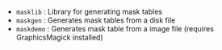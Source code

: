* `masklib` : Library for generating mask tables
* `maskgen` : Generates mask tables from a disk file
* `maskdemo` : Generates mask table from a image file (requires GraphicsMagick installed)